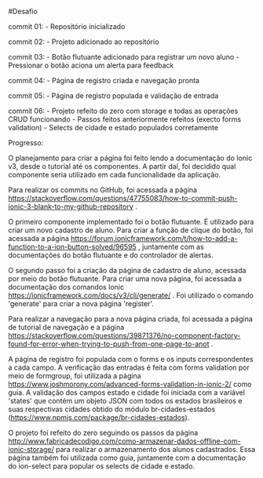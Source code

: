 #Desafio

commit 01:
	- Repositório inicializado

commit 02: 
	- Projeto adicionado ao repositório

commit 03: 
	- Botão flutuante adicionado para registrar um novo aluno 
	- Pressionar o botão aciona um alerta para feedback

commit 04: 
	- Página de registro criada e navegação pronta

commit 05: 
	- Página de registro populada e validação de entrada

commit 06: 
	- Projeto refeito do zero com storage e todas as operações CRUD funcionando
	- Passos feitos anteriormente refeitos (execto forms validation)
	- Selects de cidade e estado populados corretamente

Progresso:

O planejamento para criar a página foi feito lendo a documentação do Ionic v3, desde o tutorial até os componentes. A partir daí, foi decidido qual componente seria utilizado em cada funcionalidade da aplicação.

Para realizar os commits no GitHub, foi acessada a página https://stackoverflow.com/questions/47755083/how-to-commit-push-ionic-3-blank-to-my-github-repository .

O primeiro componente implementado foi o botão flutuante. É utilizado para criar um novo cadastro de aluno. Para criar a função de clique do botão, foi acessada a página https://forum.ionicframework.com/t/how-to-add-a-function-to-a-ion-button-solved/96595 , juntamente com as documentações do botão flutuante e do controlador de alertas.

O segundo passo foi a criação da página de cadastro de aluno, acessada por meio do botão flutuante. Para criar uma nova página, foi acessada a documentação dos comandos Ionic https://ionicframework.com/docs/v3/cli/generate/ . Foi utilizado o comando 'generate' para criar a nova página 'register'.

Para realizar a navegação para a nova página criada, foi acessada a página de tutorial de navegação e a página https://stackoverflow.com/questions/39871376/no-component-factory-found-for-error-when-trying-to-push-from-one-page-to-anot .

A página de registro foi populada com o forms e os inputs correspondentes a cada campo. A verificação das entradas é feita com forms validation por meio de formgroup, foi utilizada a página https://www.joshmorony.com/advanced-forms-validation-in-ionic-2/ como guia. A validação dos campos estado e cidade foi iniciada com a variável 'states' que contém um objeto JSON com todos os estados brasileiros e suas respectivas cidades obtido do módulo br-cidades-estados (https://www.npmjs.com/package/br-cidades-estados).

O projeto foi refeito do zero seguindo os passos da página http://www.fabricadecodigo.com/como-armazenar-dados-offline-com-ionic-storage/ para realizar o armazenamento dos alunos cadastrados. Essa página também foi utilizada como guia, juntamente com a documentação do ion-select para popular os selects de cidade e estado.